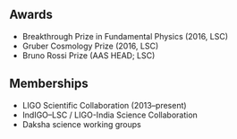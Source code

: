 ## Awards
- Breakthrough Prize in Fundamental Physics (2016, LSC)  
- Gruber Cosmology Prize (2016, LSC)  
- Bruno Rossi Prize (AAS HEAD; LSC)

## Memberships
- LIGO Scientific Collaboration (2013–present)  
- IndIGO–LSC / LIGO-India Science Collaboration  
- Daksha science working groups

